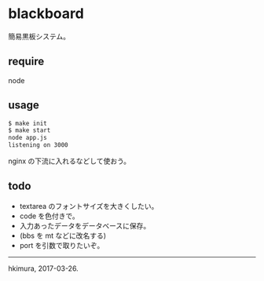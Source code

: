 # blackboard

簡易黒板システム。

## require

node

## usage

```sh
$ make init
$ make start
node app.js
listening on 3000
```

nginx の下流に入れるなどして使おう。

## todo

* textarea のフォントサイズを大きくしたい。
* code を色付きで。
* 入力あったデータをデータベースに保存。
* (bbs を mt などに改名する)
* port を引数で取りたいぞ。

---
hkimura, 2017-03-26.
